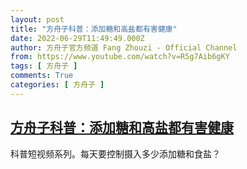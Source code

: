 ```yaml
---
layout: post
title: "方舟子科普：添加糖和高盐都有害健康"
date: 2022-06-29T11:49:49.000Z
author: 方舟子官方频道 Fang Zhouzi - Official Channel
from: https://www.youtube.com/watch?v=R5g7Aib6gKY
tags: [ 方舟子 ]
comments: True
categories: [ 方舟子 ]
---
```

<!--1656503389000-->
[方舟子科普：添加糖和高盐都有害健康](https://www.youtube.com/watch?v=R5g7Aib6gKY)
------

<div>
科普短视频系列。每天要控制摄入多少添加糖和食盐？
</div>
